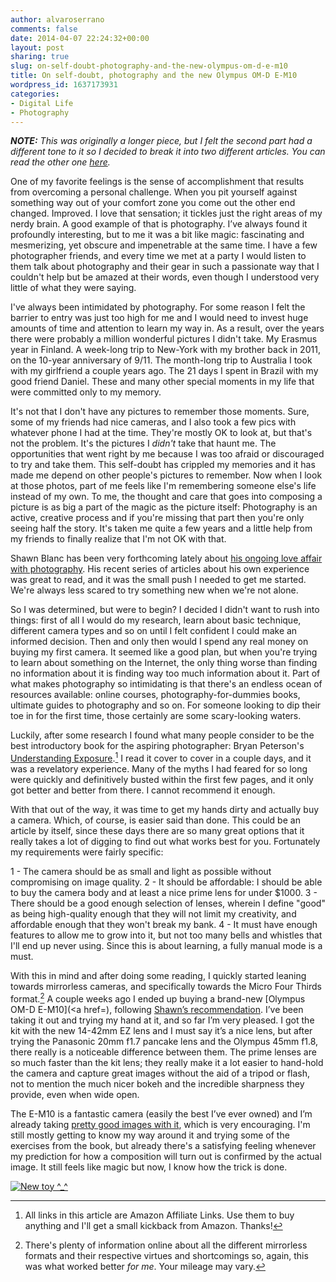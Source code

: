 ```yaml
---
author: alvaroserrano
comments: false
date: 2014-04-07 22:24:32+00:00
layout: post
sharing: true
slug: on-self-doubt-photography-and-the-new-olympus-om-d-e-m10
title: On self-doubt, photography and the new Olympus OM-D E-M10
wordpress_id: 1637173931
categories:
- Digital Life
- Photography
---
```


_**NOTE:** This was originally a longer piece, but I felt the second part had a different tone to it so I decided to break it into two different articles. You can read the other one [here](http://analogsenses.com/2014/04/07/the-broken-state-of-the-raw-file-format/)._

One of my favorite feelings is the sense of accomplishment that results from overcoming a personal challenge. When you pit yourself against something way out of your comfort zone you come out the other end changed. Improved. I love that sensation; it tickles just the right areas of my nerdy brain. A good example of that is photography. I’ve always found it profoundly interesting, but to me it was a bit like magic: fascinating and mesmerizing, yet obscure and impenetrable at the same time. I have a few photographer friends, and every time we met at a party I would listen to them talk about photography and their gear in such a passionate way that I couldn't help but be amazed at their words, even though I understood very little of what they were saying.

I've always been intimidated by photography. For some reason I felt the barrier to entry was just too high for me and I would need to invest huge amounts of time and attention to learn my way in. As a result, over the years there were probably a million wonderful pictures I didn't take. My Erasmus year in Finland. A week-long trip to New-York with my brother back in 2011, on the 10-year anniversary of 9/11. The month-long trip to Australia I took with my girlfriend a couple years ago. The 21 days I spent in Brazil with my good friend Daniel. These and many other special moments in my life that were committed only to my memory.

It's not that I don't have any pictures to remember those moments. Sure, some of my friends had nice cameras, and I also took a few pics with whatever phone I had at the time. They're mostly OK to look at, but that's not the problem. It's the pictures I _didn't_ take that haunt me. The opportunities that went right by me because I was too afraid or discouraged to try and take them. This self-doubt has crippled my memories and it has made me depend on other people's pictures to remember. Now when I look at those photos, part of me feels like I'm remembering someone else's life instead of my own. To me, the thought and care that goes into composing a picture is as big a part of the magic as the picture itself: Photography is an active, creative process and if you're missing that part then you're only seeing half the story. It's taken me quite a few years and a little help from my friends to finally realize that I'm not OK with that.

Shawn Blanc has been very forthcoming lately about [his ongoing love affair with photography](http://shawnblanc.net/2013/11/olympus-e-pl5-one-year-review/). His recent series of articles about his own experience was great to read, and it was the small push I needed to get me started. We're always less scared to try something new when we're not alone.

So I was determined, but were to begin? I decided I didn't want to rush into things: first of all I would do my research, learn about basic technique, different camera types and so on until I felt confident I could make an informed decision. Then and only then would I spend any real money on buying my first camera. It seemed like a good plan, but when you're trying to learn about something on the Internet, the only thing worse than finding no information about it is finding way too much information about it. Part of what makes photography so intimidating is that there's an endless ocean of resources available: online courses, photography-for-dummies books, ultimate guides to photography and so on. For someone looking to dip their toe in for the first time, those certainly are some scary-looking waters.

Luckily, after some research I found what many people consider to be the best introductory book for the aspiring photographer: Bryan Peterson's [Understanding Exposure](http://www.amazon.com/gp/product/B004FEFS5E/ref=as_li_tf_tl?ie=UTF8&camp=1789&creative=9325&creativeASIN=B004FEFS5E&linkCode=as2&tag=analogsens-20).[^1] I read it cover to cover in a couple days, and it was a revelatory experience. Many of the myths I had feared for so long were quickly and definitively busted within the first few pages, and it only got better and better from there. I cannot recommend it enough.

[^1]: All links in this article are Amazon Affiliate Links. Use them to buy anything and I'll get a small kickback from Amazon. Thanks!

With that out of the way, it was time to get my hands dirty and actually buy a camera. Which, of course, is easier said than done. This could be an article by itself, since these days there are so many great options that it really takes a lot of digging to find out what works best for you. Fortunately my requirements were fairly specific:

1 - The camera should be as small and light as possible without compromising on image quality.
2 - It should be affordable: I should be able to buy the camera body and at least a nice prime lens for under $1000.
3 - There should be a good enough selection of lenses, wherein I define "good" as being high-quality enough that they will not limit my creativity, and affordable enough that they won't break my bank.
4 - It must have enough features to allow me to grow into it, but not too many bells and whistles that I'll end up never using. Since this is about learning, a fully manual mode is a must.

With this in mind and after doing some reading, I quickly started leaning towards mirrorless cameras, and specifically towards the Micro Four Thirds format.[^2] A couple weeks ago I ended up buying a brand-new [Olympus OM-D E-M10](<a href=), following [Shawn’s recommendation](https://twitter.com/shawnblanc/status/446658338286075904). I’ve been taking it out and trying my hand at it, and so far I’m very pleased. I got the kit with the new 14-42mm EZ lens and I must say it’s a nice lens, but after trying the Panasonic 20mm f1.7 pancake lens and the Olympus 45mm f1.8, there really is a noticeable difference between them. The prime lenses are so much faster than the kit lens; they really make it a lot easier to hand-hold the camera and capture great images without the aid of a tripod or flash, not to mention the much nicer bokeh and the incredible sharpness they provide, even when wide open.

[^2]: There's plenty of information online about all the different mirrorless formats and their respective virtues and shortcomings so, again, this was what worked better _for me_. Your mileage may vary.

The E-M10 is a fantastic camera (easily the best I’ve ever owned) and I’m already taking [pretty good images with it](https://www.flickr.com/photos/analogsenses/sets/72157643602683235/), which is very encouraging. I'm still mostly getting to know my way around it and trying some of the exercises from the book, but already there's a satisfying feeling whenever my prediction for how a composition will turn out is confirmed by the actual image. It still feels like magic but now, I know how the trick is done.

[![New toy ^_^](/assets/images/flickr/13451182905_a9df1e4eb6.jpg)](https://www.flickr.com/photos/analogsenses/13451182905)

